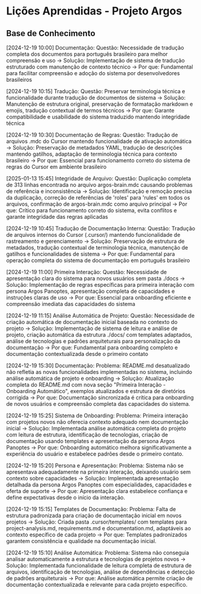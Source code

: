 # Lições Aprendidas - Projeto Argos

## Base de Conhecimento

[2024-12-19 10:00] Documentação: Questão: Necessidade de tradução completa dos documentos para português brasileiro para melhor compreensão e uso → Solução: Implementação de sistema de tradução estruturado com manutenção de contexto técnico → Por que: Fundamental para facilitar compreensão e adoção do sistema por desenvolvedores brasileiros

[2024-12-19 10:15] Tradução: Questão: Preservar terminologia técnica e funcionalidade durante tradução de documentos de sistema → Solução: Manutenção de estrutura original, preservação de formatação markdown e emojis, tradução contextual de termos técnicos → Por que: Garante compatibilidade e usabilidade do sistema traduzido mantendo integridade técnica

[2024-12-19 10:30] Documentação de Regras: Questão: Tradução de arquivos .mdc do Cursor mantendo funcionalidade de ativação automática → Solução: Preservação de metadados YAML, tradução de descrições mantendo gatilhos, adaptação de terminologia técnica para contexto brasileiro → Por que: Essencial para funcionamento correto do sistema de regras do Cursor em ambiente brasileiro

[2025-01-13 15:45] Integridade de Arquivo: Questão: Duplicação completa de 313 linhas encontrada no arquivo argos-brain.mdc causando problemas de referência e inconsistência → Solução: Identificação e remoção precisa da duplicação, correção de referências de 'roles' para 'rules' em todos os arquivos, confirmação de argos-brain.mdc como arquivo principal → Por que: Crítico para funcionamento correto do sistema, evita conflitos e garante integridade das regras aplicadas

[2024-12-19 10:45] Tradução de Documentação Interna: Questão: Tradução de arquivos internos do Cursor (.cursor/) mantendo funcionalidade de rastreamento e gerenciamento → Solução: Preservação de estrutura de metadados, tradução contextual de terminologia técnica, manutenção de gatilhos e funcionalidades de sistema → Por que: Fundamental para operação completa do sistema de documentação em português brasileiro

[2024-12-19 11:00] Primeira Interação: Questão: Necessidade de apresentação clara do sistema para novos usuários sem pasta ./docs → Solução: Implementação de regras específicas para primeira interação com persona Argos Panoptes, apresentação completa de capacidades e instruções claras de uso → Por que: Essencial para onboarding eficiente e compreensão imediata das capacidades do sistema

[2024-12-19 11:15] Análise Automática de Projeto: Questão: Necessidade de criação automática de documentação inicial baseada no contexto do projeto → Solução: Implementação de sistema de leitura e análise de projeto, criação automática da estrutura ./docs/ com templates adaptados, análise de tecnologias e padrões arquiteturais para personalização da documentação → Por que: Fundamental para onboarding completo e documentação contextualizada desde o primeiro contato 

[2024-12-19 15:30] Documentação: Problema: README.md desatualizado não refletia as novas funcionalidades implementadas no sistema, incluindo análise automática de projeto e onboarding → Solução: Atualização completa do README.md com nova seção "Primeira Interação - Onboarding Automático", exemplos atualizados e estrutura de diretórios corrigida → Por que: Documentação sincronizada é crítica para onboarding de novos usuários e compreensão completa das capacidades do sistema.

[2024-12-19 15:25] Sistema de Onboarding: Problema: Primeira interação com projetos novos não oferecia contexto adequado nem documentação inicial → Solução: Implementada análise automática completa do projeto com leitura de estrutura, identificação de tecnologias, criação de documentação usando templates e apresentação da persona Argos Panoptes → Por que: Onboarding automático melhora significativamente a experiência do usuário e estabelece padrões desde o primeiro contato.

[2024-12-19 15:20] Persona e Apresentação: Problema: Sistema não se apresentava adequadamente na primeira interação, deixando usuário sem contexto sobre capacidades → Solução: Implementada apresentação detalhada da persona Argos Panoptes com especialidades, capacidades e oferta de suporte → Por que: Apresentação clara estabelece confiança e define expectativas desde o início da interação.

[2024-12-19 15:15] Templates de Documentação: Problema: Falta de estrutura padronizada para criação de documentação inicial em novos projetos → Solução: Criada pasta .cursor/templates/ com templates para project-analysis.md, requirements.md e documentation.md, adaptáveis ao contexto específico de cada projeto → Por que: Templates padronizados garantem consistência e qualidade na documentação inicial.

[2024-12-19 15:10] Análise Automática: Problema: Sistema não conseguia analisar automaticamente a estrutura e tecnologias de projetos novos → Solução: Implementada funcionalidade de leitura completa de estrutura de arquivos, identificação de tecnologias, análise de dependências e detecção de padrões arquiteturais → Por que: Análise automática permite criação de documentação contextualizada e relevante para cada projeto específico. 